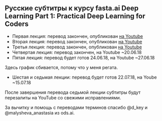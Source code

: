 ## Русские субтитры к курсу fasta.ai Deep Learning Part 1: Practical Deep Learning for Coders ##

  * Первая лекция: перевод закончен, опубликован [на Youtube](youtu.be/IPBSB1HLNLo)
  * Вторая лекция: перевод закончен, опубликован [на Youtube](youtu.be/JNxcznsrRb8)
  * Третья лекция: перевод закончен, опубликован [на Youtube](youtu.be/9C06ZPF8Uuc)
  * Четвертая лекция: перевод закончен, на Youtube ~20.06.18
  * Пятая лекция: перевод будет готов 24.06.18, на Youtube ~27.06.18

Здесь график сбивается, потому что у меня регата.

  * Шестая и седьмая лекции: перевод будет готов 22.07.18, на Yoube ~15.07.18


После завершения перевода седьмой лекции субтитры будут перезалиты на YouTube со свежими исправлениями.


За вычитку и помощь с переводами терминов спасибо @d_key и @malysheva_anastasia из ods.ai.